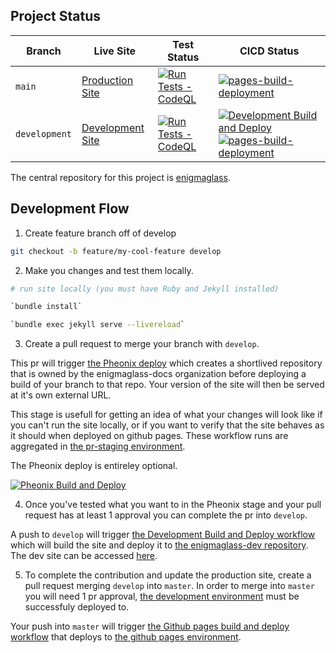 ## Project Status
| Branch | Live Site | Test Status | CICD Status |
| - | - | - | - |
| `main` | [Production Site](https://enigmaglass-docs.github.io/enigmaglass/) | [![Run Tests - CodeQL](https://github.com/enigmaglass-docs/enigmaglass/actions/workflows/codeql.yml/badge.svg?branch=main)](https://github.com/enigmaglass-docs/enigmaglass/actions/workflows/codeql.yml) | [![pages-build-deployment](https://github.com/enigmaglass-docs/enigmaglass/actions/workflows/pages/pages-build-deployment/badge.svg?branch=main)](https://github.com/enigmaglass-docs/enigmaglass/actions/workflows/pages/pages-build-deployment) |
| `development` | [Development Site](https://enigmaglass-docs.github.io/enigmaglass-dev/) | [![Run Tests - CodeQL](https://github.com/enigmaglass-docs/enigmaglass/actions/workflows/codeql.yml/badge.svg?branch=development)](https://github.com/enigmaglass-docs/enigmaglass/actions/workflows/codeql.yml) | [![Development Build and Deploy](https://github.com/enigmaglass-docs/enigmaglass/actions/workflows/deploy-dev.yml/badge.svg?branch=development)](https://github.com/enigmaglass-docs/enigmaglass/actions/workflows/deploy-dev.yml) [![pages-build-deployment](https://github.com/enigmaglass-docs/enigmaglass-dev/actions/workflows/pages/pages-build-deployment/badge.svg?branch=main)](https://github.com/enigmaglass-docs/enigmaglass-dev/actions/workflows/pages/pages-build-deployment)|

The central repository for this project is [enigmaglass](https://github.com/enigmaglass-docs).

## Development Flow
1. Create feature branch off of develop

```bash
git checkout -b feature/my-cool-feature develop
```

2. Make you changes and test them locally.

```bash
# run site locally (you must have Ruby and Jekyll installed)

`bundle install`

`bundle exec jekyll serve --livereload`
```

3. Create a pull request to merge your branch with `develop`.

This pr will trigger [the Pheonix deploy](https://github.com/enigmaglass-docs/enigmaglass/actions/workflows/deploy-pr.yml) which creates a shortlived repository that is owned by the enigmaglass-docs organization before deploying a build of your branch to that repo. Your version of the site will then be served at it's own external URL.

This stage is usefull for getting an idea of what your changes will look like if you can't run the site locally, or if you want to verify that the site behaves as it should when deployed on github pages. These workflow runs are aggregated in [the pr-staging environment](https://github.com/enigmaglass-docs/enigmaglass/deployments/activity_log?environment=pr-staging).

The Pheonix deploy is entireley optional.

[![Pheonix Build and Deploy](https://github.com/enigmaglass-docs/enigmaglass/actions/workflows/deploy-pr.yml/badge.svg)](https://github.com/enigmaglass-docs/enigmaglass/actions/workflows/deploy-pr.yml)

4. Once you've tested what you want to in the Pheonix stage and your pull request has at least 1 approval you can complete the pr into `develop`.

A push to `develop` will trigger [the Development Build and Deploy workflow](https://github.com/enigmaglass-docs/enigmaglass/actions/workflows/deploy-dev.yml) which will build the site and deploy it to [the enigmaglass-dev repository](https://github.com/enigmaglass-docs/enigmaglass-dev). The dev site can be accessed [here](https://enigmaglass-docs.github.io/enigmaglass-dev/).

5. To complete the contribution and update the production site, create a pull request merging `develop` into `master`. In order to merge into `master` you will need 1 pr approval, [the development environment](https://github.com/enigmaglass-docs/enigmaglass/deployments/activity_log?environment=development) must be successfuly deployed to.

Your push into `master` will trigger [the Github pages build and deploy workflow](https://github.com/enigmaglass-docs/enigmaglass/actions/workflows/pages/pages-build-deployment) that deploys to [the github pages environment](https://github.com/enigmaglass-docs/enigmaglass/deployments/activity_log?environment=github-pages).
